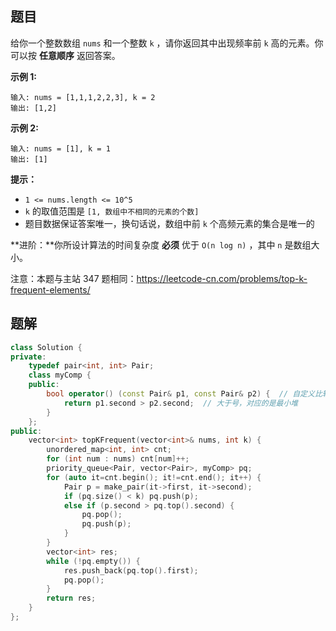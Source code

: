## 题目

给你一个整数数组 `nums` 和一个整数 `k` ，请你返回其中出现频率前 `k` 高的元素。你可以按 **任意顺序** 返回答案。

 

**示例 1:**

```
输入: nums = [1,1,1,2,2,3], k = 2
输出: [1,2]
```

**示例 2:**

```
输入: nums = [1], k = 1
输出: [1]
```

 

**提示：**

- `1 <= nums.length <= 10^5`
- `k` 的取值范围是 `[1, 数组中不相同的元素的个数]`
- 题目数据保证答案唯一，换句话说，数组中前 `k` 个高频元素的集合是唯一的

 

**进阶：**你所设计算法的时间复杂度 **必须** 优于 `O(n log n)` ，其中 `n` 是数组大小。



注意：本题与主站 347 题相同：https://leetcode-cn.com/problems/top-k-frequent-elements/



## 题解

```c++
class Solution {
private:
    typedef pair<int, int> Pair;
    class myComp {
    public:
        bool operator() (const Pair& p1, const Pair& p2) {  // 自定义比较函数
            return p1.second > p2.second;  // 大于号，对应的是最小堆
        }
    };
public:
    vector<int> topKFrequent(vector<int>& nums, int k) {
        unordered_map<int, int> cnt;
        for (int num : nums) cnt[num]++;
        priority_queue<Pair, vector<Pair>, myComp> pq;
        for (auto it=cnt.begin(); it!=cnt.end(); it++) {
            Pair p = make_pair(it->first, it->second);
            if (pq.size() < k) pq.push(p);
            else if (p.second > pq.top().second) {
                pq.pop();
                pq.push(p);
            }
        }
        vector<int> res;
        while (!pq.empty()) {
            res.push_back(pq.top().first);
            pq.pop();
        }
        return res;
    }
};
```

